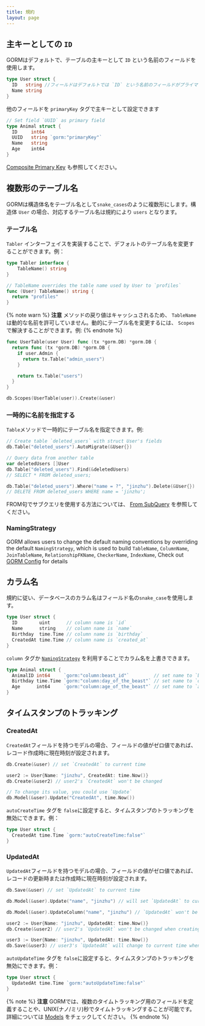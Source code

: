 ```yaml
---
title: 規約
layout: page
---
```


## 主キーとしての `ID`

GORMはデフォルトで、テーブルの主キーとして `ID` という名前のフィールドを使用します。

```go
type User struct {
  ID   string //フィールドはデフォルトでは `ID` という名前のフィールドがプライマリフィールドとして使われます。
  Name string
}
```

他のフィールドを `primaryKey` タグで主キーとして設定できます

```go
// Set field `UUID` as primary field
type Animal struct {
  ID     int64
  UUID   string `gorm:"primaryKey"`
  Name   string
  Age    int64
}
```

[Composite Primary Key](composite_primary_key.html) も参照してください。

## 複数形のテーブル名

GORMは構造体名をテーブル名として`snake_cases`のように複数形にします。構造体 `User` の場合、対応するテーブル名は規約により `users` となります。

### テーブル名

`Tabler` インターフェイスを実装することで、デフォルトのテーブル名を変更することができます。例：

```go
type Tabler interface {
    TableName() string
}

// TableName overrides the table name used by User to `profiles`
func (User) TableName() string {
  return "profiles"
}
```

{% note warn %}
**注意** メソッドの戻り値はキャッシュされるため、 `TableName`は動的な名前を許可していません。動的にテーブル名を変更するには、 `Scopes` で解決することができます。例:
{% endnote %}

```go
func UserTable(user User) func (tx *gorm.DB) *gorm.DB {
  return func (tx *gorm.DB) *gorm.DB {
    if user.Admin {
      return tx.Table("admin_users")
    }

    return tx.Table("users")
  }
}

db.Scopes(UserTable(user)).Create(&user)
```

### 一時的に名前を指定する

`Table`メソッドで一時的にテーブル名を指定できます。例:

```go
// Create table `deleted_users` with struct User's fields
db.Table("deleted_users").AutoMigrate(&User{})

// Query data from another table
var deletedUsers []User
db.Table("deleted_users").Find(&deletedUsers)
// SELECT * FROM deleted_users;

db.Table("deleted_users").Where("name = ?", "jinzhu").Delete(&User{})
// DELETE FROM deleted_users WHERE name = 'jinzhu';
```

FROM句でサブクエリを使用する方法については、 [From SubQuery](advanced_query.html#from_subquery) を参照してください。

### <span id="naming_strategy">NamingStrategy</span>

GORM allows users to change the default naming conventions by overriding the default `NamingStrategy`, which is used to build `TableName`, `ColumnName`, `JoinTableName`, `RelationshipFKName`, `CheckerName`, `IndexName`, Check out [GORM Config](gorm_config.html#naming_strategy) for details

## カラム名

規約に従い、データベースのカラム名はフィールド名の`snake_case`を使用します。

```go
type User struct {
  ID        uint      // column name is `id`
  Name      string    // column name is `name`
  Birthday  time.Time // column name is `birthday`
  CreatedAt time.Time // column name is `created_at`
}
```

`column` タグか [`NamingStrategy`](#naming_strategy) を利用することでカラム名を上書きできます。

```go
type Animal struct {
  AnimalID int64     `gorm:"column:beast_id"`         // set name to `beast_id`
  Birthday time.Time `gorm:"column:day_of_the_beast"` // set name to `day_of_the_beast`
  Age      int64     `gorm:"column:age_of_the_beast"` // set name to `age_of_the_beast`
}
```

## タイムスタンプのトラッキング

### CreatedAt

`CreatedAt`フィールドを持つモデルの場合、フィールドの値がゼロ値であれば、レコード作成時に現在時刻が設定されます。

```go
db.Create(&user) // set `CreatedAt` to current time

user2 := User{Name: "jinzhu", CreatedAt: time.Now()}
db.Create(&user2) // user2's `CreatedAt` won't be changed

// To change its value, you could use `Update`
db.Model(&user).Update("CreatedAt", time.Now())
```

`autoCreateTime` タグを `false`に設定すると、タイムスタンプのトラッキングを無効にできます。例：

```go
type User struct {
  CreatedAt time.Time `gorm:"autoCreateTime:false"`
}
```

### UpdatedAt

`UpdatedAt`フィールドを持つモデルの場合、フィールドの値がゼロ値であれば、レコードの更新時または作成時に現在時刻が設定されます。

```go
db.Save(&user) // set `UpdatedAt` to current time

db.Model(&user).Update("name", "jinzhu") // will set `UpdatedAt` to current time

db.Model(&user).UpdateColumn("name", "jinzhu") // `UpdatedAt` won't be changed

user2 := User{Name: "jinzhu", UpdatedAt: time.Now()}
db.Create(&user2) // user2's `UpdatedAt` won't be changed when creating

user3 := User{Name: "jinzhu", UpdatedAt: time.Now()}
db.Save(&user3) // user3's `UpdatedAt` will change to current time when updating
```

`autoUpdateTime` タグを `false`に設定すると、タイムスタンプのトラッキングを無効にできます。例：

```go
type User struct {
  UpdatedAt time.Time `gorm:"autoUpdateTime:false"`
}
```

{% note %}
**注意** GORMでは、複数のタイムトラッキング用のフィールドを定義することや、UNIX(ナノ/ミリ)秒でタイムトラッキングすることが可能です。詳細については [Models](models.html#time_tracking) をチェックしてください。
{% endnote %}
